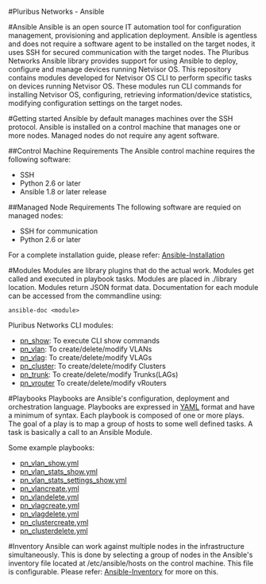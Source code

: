 #Pluribus Networks - Ansible

#Ansible
 Ansible is an open source IT automation tool for configuration management, provisioning and application deployment. Ansible is agentless and does not require a software agent to be installed on the target nodes, it uses SSH for secured communication with the target nodes. The Pluribus Networks Ansible library provides support for using Ansible to deploy, configure and manage devices running Netvisor OS. This repository contains modules developed for Netvisor OS CLI to perform specific tasks on devices running Netvisor OS. These modules run CLI commands for installing Netvisor OS, configuring, retrieving information/device statistics, modifying configuration settings on the target nodes. 

#Getting started
 Ansible by default manages machines over the SSH protocol. Ansible is installed on a control machine that manages one or more nodes. Managed nodes do not require any agent software. 
 
##Control Machine Requirements 
  The Ansible control machine requires the following software:
  - SSH
  - Python 2.6 or later
  - Ansible 1.8 or later release 

##Managed Node Requirements
  The following software are requied on managed nodes:
  - SSH for communication
  - Python 2.6 or later

For a complete installation guide, please refer: [Ansible-Installation](https://docs.ansible.com/ansible/intro_installation.html)

#Modules
 Modules are library plugins that do the actual work. Modules get called and executed in playbook tasks. Modules are placed in ./library location. Modules return JSON format data. Documentation for each module can be accessed from the commandline using:
 ```
 ansible-doc <module> 
 ```
 
 Pluribus Networks CLI modules:
 - [pn_show](ansible/library/pn_show.py): To execute CLI show commands
 - [pn_vlan](ansible/library/pn_vlan.py): To create/delete/modify VLANs
 - [pn_vlag](ansible/library/pn_vlag.py): To create/delete/modify VLAGs
 - [pn_cluster](ansible/library/pn_cluster.py): To create/delete/modify Clusters
 - [pn_trunk](): To create/delete/modify Trunks(LAGs)
 - [pn_vrouter]() To create/delete/modify vRouters


#Playbooks
 Playbooks are Ansible's configuration, deployment and orchestration language. Playbooks are expressed in [YAML](https://docs.ansible.com/ansible/YAMLSyntax.html) format and have a minimum of syntax. Each playbook is composed of one or more plays. The goal of a play is to map a group of hosts to some well defined tasks. A task is basically a call to an Ansible Module. 
 
 Some example playbooks:
 
 - [pn_vlan_show.yml](ansible/examples/pn_vlan_show.yml)
 - [pn_vlan_stats_show.yml](ansible/examples/pn_vlan_stats_show.yml)
 - [pn_vlan_stats_settings_show.yml](ansible/examples/pn_vlan_stats_settings_show.yml)
 - [pn_vlancreate.yml](ansible/examples/pn_vlancreate.yml)
 - [pn_vlandelete.yml](ansible/examples/pn_vlandelete.yml)
 - [pn_vlagcreate.yml](ansible/examples/pn_vlagcreate.yml)
 - [pn_vlagdelete.yml](ansible/examples/pn_vlagdelete.yml)
 - [pn_clustercreate.yml](ansible/examples/pn_clustecreate.yml)
 - [pn_clusterdelete.yml](ansible/examples/pn_clusterdelete.yml)

#Inventory
 Ansible can work against multiple nodes in the infrastructure simultaneously. This is done by selecting a group of nodes in the Ansible's inventory file located at /etc/ansible/hosts on the control machine. This file is configurable. Please refer: [Ansible-Inventory](https://docs.ansible.com/ansible/intro_inventory.html) for more on this.

